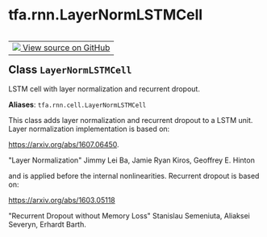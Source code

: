 <div itemscope itemtype="http://developers.google.com/ReferenceObject">
<meta itemprop="name" content="tfa.rnn.LayerNormLSTMCell" />
<meta itemprop="path" content="Stable" />
</div>

# tfa.rnn.LayerNormLSTMCell

<!-- Insert buttons and diff -->

<table class="tfo-notebook-buttons tfo-api" align="left">

<td>
  <a target="_blank" href="https://github.com/tensorflow/addons/tree/r0.7/tensorflow_addons/rnn/cell.py#L213-L368">
    <img src="https://www.tensorflow.org/images/GitHub-Mark-32px.png" />
    View source on GitHub
  </a>
</td></table>



<!-- Equality marker -->
## Class `LayerNormLSTMCell`

LSTM cell with layer normalization and recurrent dropout.



**Aliases**: `tfa.rnn.cell.LayerNormLSTMCell`

<!-- Placeholder for "Used in" -->

This class adds layer normalization and recurrent dropout to a LSTM unit.
Layer normalization implementation is based on:

  https://arxiv.org/abs/1607.06450.

"Layer Normalization" Jimmy Lei Ba, Jamie Ryan Kiros, Geoffrey E. Hinton

and is applied before the internal nonlinearities.
Recurrent dropout is based on:

  https://arxiv.org/abs/1603.05118

"Recurrent Dropout without Memory Loss"
Stanislau Semeniuta, Aliaksei Severyn, Erhardt Barth.



